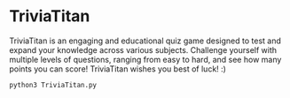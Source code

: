 # TriviaTitan
TriviaTitan is an engaging and educational quiz game designed to test and expand your knowledge across various subjects. Challenge yourself with multiple levels of questions, ranging from easy to hard, and see how many points you can score! TriviaTitan wishes you best of luck! :) 

```
python3 TriviaTitan.py
```



